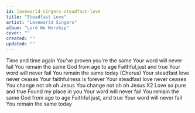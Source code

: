 ```yaml
---
id: loveworld-singers-steadfast-love
title: "Steadfast Love"
artist: "Loveworld Singers"
album: "Lord We Worship"
cover: ""
created: ""
updated: ""
---
```


Time and time again
You've proven you're the same
Your word will never fail
You remain the same
God from age to age
Faithful,just and true
Your word will never fail
You remain the same today
 (Chorus)
Your steadfast love never ceases
Your faithfulness is forever
Your steadfast love never ceases
You change not oh oh Jesus
You change not oh oh Jesus
X2
Love so pure and true
Found my place in you
Your word will never fail
You remain the same
God from age to age
Faithful just, and true
Your word will never fail
You remain the same today